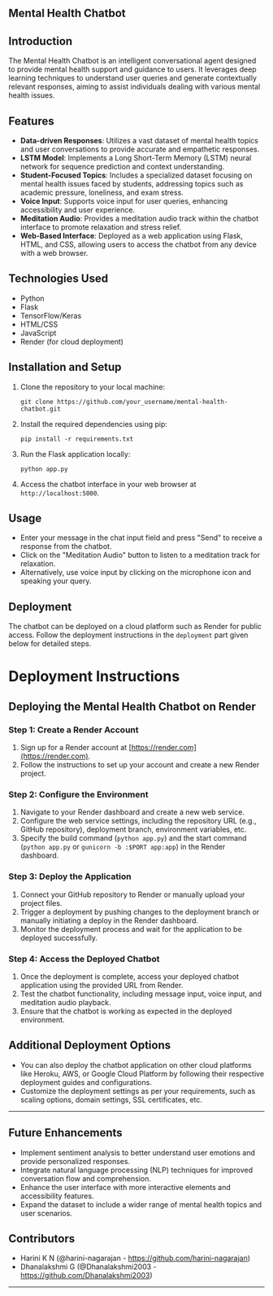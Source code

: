 ## Mental Health Chatbot

## Introduction
The Mental Health Chatbot is an intelligent conversational agent designed to provide mental health support and guidance to users. It leverages deep learning techniques to understand user queries and generate contextually relevant responses, aiming to assist individuals dealing with various mental health issues.

## Features
- **Data-driven Responses**: Utilizes a vast dataset of mental health topics and user conversations to provide accurate and empathetic responses.
- **LSTM Model**: Implements a Long Short-Term Memory (LSTM) neural network for sequence prediction and context understanding.
- **Student-Focused Topics**: Includes a specialized dataset focusing on mental health issues faced by students, addressing topics such as academic pressure, loneliness, and exam stress.
- **Voice Input**: Supports voice input for user queries, enhancing accessibility and user experience.
- **Meditation Audio**: Provides a meditation audio track within the chatbot interface to promote relaxation and stress relief.
- **Web-Based Interface**: Deployed as a web application using Flask, HTML, and CSS, allowing users to access the chatbot from any device with a web browser.

## Technologies Used
- Python
- Flask
- TensorFlow/Keras
- HTML/CSS
- JavaScript
- Render (for cloud deployment)

## Installation and Setup
1. Clone the repository to your local machine:
   ```
   git clone https://github.com/your_username/mental-health-chatbot.git
   ```
2. Install the required dependencies using pip:
   ```
   pip install -r requirements.txt
   ```
3. Run the Flask application locally:
   ```
   python app.py
   ```
4. Access the chatbot interface in your web browser at `http://localhost:5000`.

## Usage
- Enter your message in the chat input field and press "Send" to receive a response from the chatbot.
- Click on the "Meditation Audio" button to listen to a meditation track for relaxation.
- Alternatively, use voice input by clicking on the microphone icon and speaking your query.

## Deployment
The chatbot can be deployed on a cloud platform such as Render for public access. Follow the deployment instructions in the `deployment` part given below for detailed steps.

# Deployment Instructions

## Deploying the Mental Health Chatbot on Render

### Step 1: Create a Render Account
1. Sign up for a Render account at [https://render.com](https://render.com).
2. Follow the instructions to set up your account and create a new Render project.

### Step 2: Configure the Environment
1. Navigate to your Render dashboard and create a new web service.
2. Configure the web service settings, including the repository URL (e.g., GitHub repository), deployment branch, environment variables, etc.
3. Specify the build command (`python app.py`) and the start command (`python app.py` or `gunicorn -b :$PORT app:app`) in the Render dashboard.

### Step 3: Deploy the Application
1. Connect your GitHub repository to Render or manually upload your project files.
2. Trigger a deployment by pushing changes to the deployment branch or manually initiating a deploy in the Render dashboard.
3. Monitor the deployment process and wait for the application to be deployed successfully.

### Step 4: Access the Deployed Chatbot
1. Once the deployment is complete, access your deployed chatbot application using the provided URL from Render.
2. Test the chatbot functionality, including message input, voice input, and meditation audio playback.
3. Ensure that the chatbot is working as expected in the deployed environment.

## Additional Deployment Options
- You can also deploy the chatbot application on other cloud platforms like Heroku, AWS, or Google Cloud Platform by following their respective deployment guides and configurations.
- Customize the deployment settings as per your requirements, such as scaling options, domain settings, SSL certificates, etc.
----
## Future Enhancements
- Implement sentiment analysis to better understand user emotions and provide personalized responses.
- Integrate natural language processing (NLP) techniques for improved conversation flow and comprehension.
- Enhance the user interface with more interactive elements and accessibility features.
- Expand the dataset to include a wider range of mental health topics and user scenarios.

## Contributors
- Harini K N (@harini-nagarajan - https://github.com/harini-nagarajan)
- Dhanalakshmi G (@Dhanalakshmi2003 - https://github.com/Dhanalakshmi2003)
---

